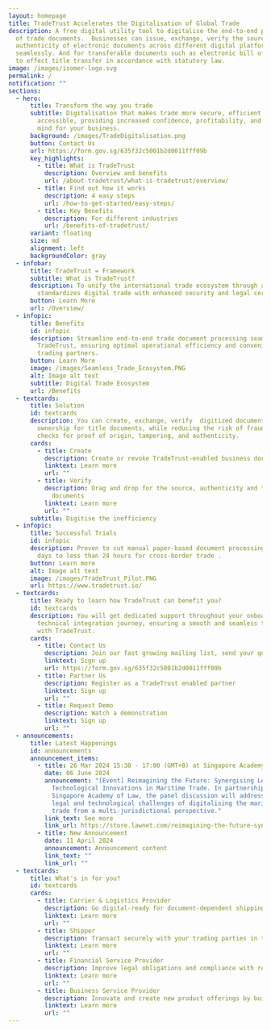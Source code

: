 ```yaml
---
layout: homepage
title: TradeTrust Accelerates the Digitalisation of Global Trade
description: A free digital utility tool to digitalise the end-to-end processing
  of trade documents.  Businesses can issue, exchange, verify the source and
  authenticity of electronic documents across different digital platforms
  seamlessly. And for transferable documents such as electronic bill of lading
  to effect title transfer in accordance with statutory law.
image: /images/isomer-logo.svg
permalink: /
notification: ""
sections:
  - hero:
      title: Transform the way you trade
      subtitle: Digitalisation that makes trade more secure, efficient, and
        accessible, providing increased confidence, profitability, and peace of
        mind for your business.
      background: /images/TradeDigitalisation.png
      button: Contact Us
      url: https://form.gov.sg/635f32c5001b2d0011fff09b
      key_highlights:
        - title: What is TradeTrust
          description: Overview and benefits
          url: /about-tradetrust/what-is-tradetrust/overview/
        - title: Find out how it works
          description: 4 easy steps
          url: /how-to-get-started/easy-steps/
        - title: Key Benefits
          description: For different industries
          url: /benefits-of-tradetrust/
      variant: floating
      size: md
      alignment: left
      backgroundColor: gray
  - infobar:
      title: TradeTrust = Framework
      subtitle: What is TradeTrust?
      description: To unify the international trade ecosystem through a framework that
        standardizes digital trade with enhanced security and legal certainty.
      button: Learn More
      url: /Overview/
  - infopic:
      title: Benefits
      id: infopic
      description: Streamline end-to-end trade document processing seamlessly with
        TradeTrust, ensuring optimal operational efficiency and convenience for
        trading partners.
      button: Learn More
      image: /images/Seamless_Trade_Ecosystem.PNG
      alt: Image alt text
      subtitle: Digital Trade Ecosystem
      url: /Benefits
  - textcards:
      title: Solution
      id: textcards
      description: You can create, exchange, verify  digitized documents, and transfer
        ownership for title documents, while reducing the risk of fraud through
        checks for proof of origin, tampering, and authenticity.
      cards:
        - title: Create
          description: Create or revoke TradeTrust-enabled business documents
          linktext: Learn more
          url: ""
        - title: Verify
          description: Drag and drop for the source, authenticity and transfer title of
            documents
          linktext: Learn more
          url: ""
      subtitle: Digitise the inefficiency
  - infopic:
      title: Successful Trials
      id: infopic
      description: Proven to cut manual paper-based document processing time from 5
        days to less than 24 hours for cross-border trade .
      button: Learn more
      alt: Image alt text
      image: /images/TradeTrust_Pilot.PNG
      url: https://www.tradetrust.io/
  - textcards:
      title: Ready to learn how TradeTrust can benefit you?
      id: textcards
      description: You will get dedicated support throughout your onboarding and
        technical integration journey, ensuring a smooth and seamless transition
        with TradeTrust.
      cards:
        - title: Contact Us
          description: Join our fast growing mailing list, send your queries
          linktext: Sign up
          url: https://form.gov.sg/635f32c5001b2d0011fff09b
        - title: Partner Us
          description: Register as a TradeTrust enabled partner
          linktext: Sign up
          url: ""
        - title: Request Demo
          description: Watch a demonstration
          linktext: Sign up
          url: ""
  - announcements:
      title: Latest Happenings
      id: announcements
      announcement_items:
        - title: 26 Mar 2024 15:30 - 17:00 (GMT+8) at Singapore Academy of Law
          date: 06 June 2024
          announcement: "[Event] Reimagining the Future: Synergising Legal and
            Technological Innovations in Maritime Trade. In partnership with
            Singapore Academy of Law, the panel discussion will address the
            legal and technological challenges of digitalising the maritime
            trade from a multi-jurisdictional perspective."
          link_text: See more
          link_url: https://store.lawnet.com/reimagining-the-future-synergising-legal-and-technological-innovations-in-maritime-trade.html
        - title: New Announcement
          date: 11 April 2024
          announcement: Announcement content
          link_text: ""
          link_url: ""
  - textcards:
      title: What's in for you?
      id: textcards
      cards:
        - title: Carrier & Logistics Provider
          description: Go digital-ready for document-dependent shipping processe
          linktext: Learn more
          url: ""
        - title: Shipper
          description: Transact securely with your trading parties in the supply chain
          linktext: Learn more
          url: ""
        - title: Financial Service Provider
          description: Improve legal obligations and compliance with reduced risk of fraud
          linktext: Learn more
          url: ""
        - title: Business Service Provider
          description: Innovate and create new product offerings by building upon TradeTrust
          linktext: Learn more
          url: ""
---
```

